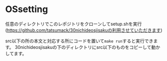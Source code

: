 # OSsetting


任意のディレクトリでこのレポジトリをクローンしてsetup.shを実行
(https://github.com/tatsumack/30nichideosjisakuの利用させていただきます)

src以下の所の本文と対応する所にコードを置いて`make run`すると実行できます。
30nichideosjisakuの下のディレクトリにsrc以下のものをコピーして動かしてます。
